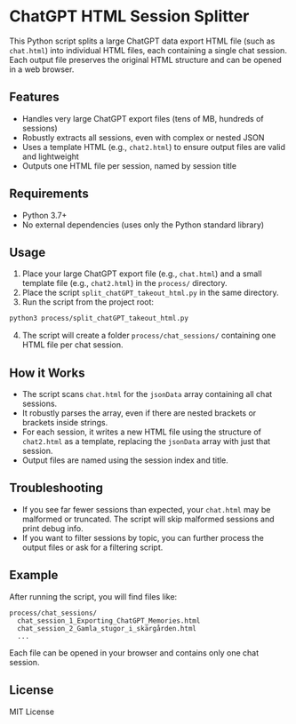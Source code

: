 # ChatGPT HTML Session Splitter

This Python script splits a large ChatGPT data export HTML file (such as `chat.html`) into individual HTML files, each containing a single chat session. Each output file preserves the original HTML structure and can be opened in a web browser.

## Features
- Handles very large ChatGPT export files (tens of MB, hundreds of sessions)
- Robustly extracts all sessions, even with complex or nested JSON
- Uses a template HTML (e.g., `chat2.html`) to ensure output files are valid and lightweight
- Outputs one HTML file per session, named by session title

## Requirements
- Python 3.7+
- No external dependencies (uses only the Python standard library)

## Usage
1. Place your large ChatGPT export file (e.g., `chat.html`) and a small template file (e.g., `chat2.html`) in the `process/` directory.
2. Place the script `split_chatGPT_takeout_html.py` in the same directory.
3. Run the script from the project root:

```bash
python3 process/split_chatGPT_takeout_html.py
```

4. The script will create a folder `process/chat_sessions/` containing one HTML file per chat session.

## How it Works
- The script scans `chat.html` for the `jsonData` array containing all chat sessions.
- It robustly parses the array, even if there are nested brackets or brackets inside strings.
- For each session, it writes a new HTML file using the structure of `chat2.html` as a template, replacing the `jsonData` array with just that session.
- Output files are named using the session index and title.

## Troubleshooting
- If you see far fewer sessions than expected, your `chat.html` may be malformed or truncated. The script will skip malformed sessions and print debug info.
- If you want to filter sessions by topic, you can further process the output files or ask for a filtering script.

## Example
After running the script, you will find files like:

```
process/chat_sessions/
  chat_session_1_Exporting_ChatGPT_Memories.html
  chat_session_2_Gamla_stugor_i_skärgården.html
  ...
```

Each file can be opened in your browser and contains only one chat session.

## License
MIT License 